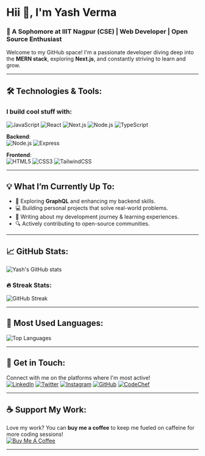 # Hii 👋, I'm Yash Verma 
### 🚀 A Sophomore at IIIT Nagpur (CSE) | Web Developer | Open Source Enthusiast

Welcome to my GitHub space! I'm a passionate developer diving deep into the **MERN stack**, exploring **Next.js**, and constantly striving to learn and grow.

---

## 🛠️ Technologies & Tools:

### I build cool stuff with:
![JavaScript](https://img.shields.io/badge/JavaScript-F7DF1E?style=for-the-badge&logo=javascript&logoColor=black)
![React](https://img.shields.io/badge/React-61DAFB?style=for-the-badge&logo=react&logoColor=black)
![Next.js](https://img.shields.io/badge/Next.js-000000?style=for-the-badge&logo=nextdotjs&logoColor=white)
![Node.js](https://img.shields.io/badge/Node.js-339933?style=for-the-badge&logo=nodedotjs&logoColor=white)
![TypeScript](https://img.shields.io/badge/TypeScript-007ACC?style=for-the-badge&logo=typescript&logoColor=white)

**Backend**:  
![Node.js](https://img.shields.io/badge/Node.js-339933?style=flat-square&logo=nodedotjs&logoColor=white) ![Express](https://img.shields.io/badge/Express.js-404D59?style=flat-square&logo=express)

**Frontend**:  
![HTML5](https://img.shields.io/badge/HTML5-E34F26?style=flat-square&logo=html5&logoColor=white) ![CSS3](https://img.shields.io/badge/CSS3-1572B6?style=flat-square&logo=css3&logoColor=white) ![TailwindCSS](https://img.shields.io/badge/TailwindCSS-38B2AC?style=flat-square&logo=tailwind-css&logoColor=white)

---

## 💡 What I’m Currently Up To:
- 🎯 Exploring **GraphQL** and enhancing my backend skills.
- 💻 Building personal projects that solve real-world problems.
- 📝 Writing about my development journey & learning experiences.
- 🔍 Actively contributing to open-source communities.

---

## 📈 GitHub Stats:
![Yash's GitHub stats](https://github-readme-stats.vercel.app/api?username=yourusername&show_icons=true&theme=radical)

### 🔥 Streak Stats:
![GitHub Streak](https://github-readme-streak-stats.herokuapp.com/?user=yourusername&theme=radical)

---

## 🎯 Most Used Languages:
![Top Languages](https://github-readme-stats.vercel.app/api/top-langs/?username=yourusername&layout=compact&theme=radical)

---

## 🚀 Get in Touch:
Connect with me on the platforms where I'm most active!  
[![LinkedIn](https://img.shields.io/badge/LinkedIn-blue?style=flat-square&logo=linkedin&logoColor=whiten)](https://www.linkedin.com/in/yash-verma/)
[![Twitter](https://img.shields.io/badge/Twitter-blue?style=flat-square&logo=twitter)](https://twitter.com/yourprofile)
[![Instagram](https://img.shields.io/badge/Instagram-red?style=flat-square&logo=instagram)](https://www.instagram.com/y_a_s_h__v_e_r_m_a_)
[![GitHub](https://img.shields.io/badge/GitHub-black?style=flat-square&logo=github)](https://github.com/YashVerma-code)
[![CodeChef](https://img.shields.io/badge/CodeChef-5B4638?style=for-the-badge&logo=codechef&logoColor=white)](https://www.codechef.com/users/yash7265)

---

## ☕ Support My Work:
Love my work? You can **buy me a coffee** to keep me fueled on caffeine for more coding sessions!  
[![Buy Me A Coffee](https://img.shields.io/badge/Buy%20Me%20A%20Coffee-yellow?style=flat-square&logo=buy-me-a-coffee)](https://www.buymeacoffee.com/yourprofile)

---


